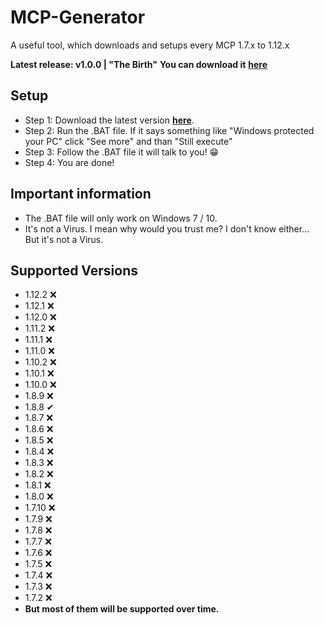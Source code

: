 # MCP-Generator
A useful tool, which downloads and setups every MCP 1.7.x to 1.12.x

**Latest release: v1.0.0 | "The Birth"**
**You can download it** [**here**](https://github.com/TomJuri/MCP-Generator/releases/download/v1.0.0/MCP-Generator-1.0.0.bat)

## Setup
- Step 1: Download the latest version [**here**](https://github.com/TomJuri/MCP-Generator/releases/download/v1.0.0/MCP-Generator-1.0.0.bat).
- Step 2: Run the .BAT file. If it says something like "Windows protected your PC" click "See more" and than "Still execute"
- Step 3: Follow the .BAT file it will talk to you! 😁
- Step 4: You are done!

## Important information
- The .BAT file will only work on Windows 7 / 10.
- It's not a Virus. I mean why would you trust me? I don't know either... But it's not a Virus.

## Supported Versions

- 1.12.2 ❌
- 1.12.1 ❌
- 1.12.0 ❌
- 1.11.2 ❌
- 1.11.1 ❌
- 1.11.0 ❌
- 1.10.2 ❌
- 1.10.1 ❌
- 1.10.0 ❌
- 1.8.9 ❌
- 1.8.8 ✔
- 1.8.7 ❌
- 1.8.6 ❌
- 1.8.5 ❌
- 1.8.4 ❌
- 1.8.3 ❌
- 1.8.2 ❌
- 1.8.1 ❌
- 1.8.0 ❌
- 1.7.10 ❌
- 1.7.9 ❌
- 1.7.8 ❌
- 1.7.7 ❌
- 1.7.6 ❌
- 1.7.5 ❌
- 1.7.4 ❌
- 1.7.3 ❌
- 1.7.2 ❌
- **But most of them will be supported over time.**